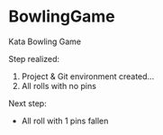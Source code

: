 # BowlingGame
Kata Bowling Game

Step realized:

1. Project & Git environment created...
2. All rolls with no pins

Next step: 

* All roll with 1 pins fallen
  